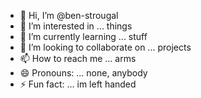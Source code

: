 - 👋 Hi, I’m @ben-strougal
- 👀 I’m interested in ... things
- 🌱 I’m currently learning ... stuff
- 💞️ I’m looking to collaborate on ... projects
- 📫 How to reach me ... arms
- 😄 Pronouns: ... none, anybody
- ⚡ Fun fact: ... im left handed

<!---
ben-strougal/ben-strougal is a ✨ special ✨ repository because its `README.md` (this file) appears on your GitHub profile.
You can click the Preview link to take a look at your changes.
--->
